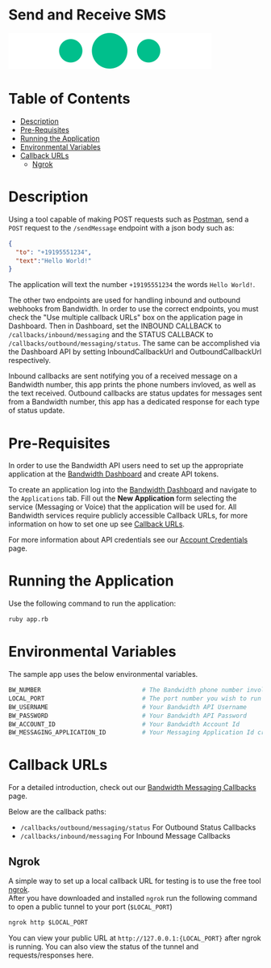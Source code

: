 # Send and Receive SMS

<a href="http://dev.bandwidth.com/docs/messaging/quickStart">
  <img src="./icon-messaging.svg" title="Messaging Quick Start Guide" alt="Messaging Quick Start Guide"/>
</a>

 # Table of Contents

* [Description](#description)
* [Pre-Requisites](#pre-requisites)
* [Running the Application](#running-the-application)
* [Environmental Variables](#environmental-variables)
* [Callback URLs](#callback-urls)
  * [Ngrok](#ngrok)

# Description

Using a tool capable of making POST requests such as [Postman](https://www.postman.com/), send a `POST` request to the `/sendMessage` endpoint with a json body such as:

```json
{
  "to": "+19195551234",
  "text":"Hello World!"
}
```

The application will text the number `+19195551234` the words `Hello World!`.

The other two endpoints are used for handling inbound and outbound webhooks from Bandwidth. In order to use the correct endpoints, you must check the "Use multiple callback URLs" box on the application page in Dashboard. Then in Dashboard, set the INBOUND CALLBACK to `/callbacks/inbound/messaging` and the STATUS CALLBACK to `/callbacks/outbound/messaging/status`. The same can be accomplished via the Dashboard API by setting InboundCallbackUrl and OutboundCallbackUrl respectively.

Inbound callbacks are sent notifying you of a received message on a Bandwidth number, this app prints the phone numbers invloved, as well as the text received. Outbound callbacks are status updates for messages sent from a Bandwidth number, this app has a dedicated response for each type of status update.

# Pre-Requisites

In order to use the Bandwidth API users need to set up the appropriate application at the [Bandwidth Dashboard](https://dashboard.bandwidth.com/) and create API tokens.

To create an application log into the [Bandwidth Dashboard](https://dashboard.bandwidth.com/) and navigate to the `Applications` tab.  Fill out the **New Application** form selecting the service (Messaging or Voice) that the application will be used for.  All Bandwidth services require publicly accessible Callback URLs, for more information on how to set one up see [Callback URLs](#callback-urls).

For more information about API credentials see our [Account Credentials](https://dev.bandwidth.com/docs/account/credentials) page.

# Running the Application

Use the following command to run the application:

```sh
ruby app.rb
```

# Environmental Variables

The sample app uses the below environmental variables.
```sh
BW_NUMBER                            # The Bandwidth phone number involved with this application
LOCAL_PORT                           # The port number you wish to run the sample on
BW_USERNAME                          # Your Bandwidth API Username
BW_PASSWORD                          # Your Bandwidth API Password
BW_ACCOUNT_ID                        # Your Bandwidth Account Id
BW_MESSAGING_APPLICATION_ID          # Your Messaging Application Id created in the dashboard
```

# Callback URLs

For a detailed introduction, check out our [Bandwidth Messaging Callbacks](https://dev.bandwidth.com/docs/messaging/webhooks) page.

Below are the callback paths:
* `/callbacks/outbound/messaging/status` For Outbound Status Callbacks
* `/callbacks/inbound/messaging` For Inbound Message Callbacks

## Ngrok

A simple way to set up a local callback URL for testing is to use the free tool [ngrok](https://ngrok.com/).  
After you have downloaded and installed `ngrok` run the following command to open a public tunnel to your port (`$LOCAL_PORT`)

```cmd
ngrok http $LOCAL_PORT
```

You can view your public URL at `http://127.0.0.1:{LOCAL_PORT}` after ngrok is running.  You can also view the status of the tunnel and requests/responses here.
